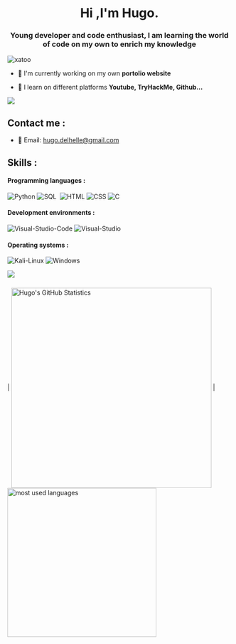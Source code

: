 <h1 align="center">Hi ,I'm Hugo.</h1>
<h3 align="center">Young developer and code enthusiast, I am learning the world of code on my own to enrich my knowledge</h3>
<p align="left"><img src=https://komarev.com/ghpvc/?username=xatoo&label=Profile%20views&color=blue&style=for-the-badge" alt="xatoo" /></p>

- 🔭 I'm currently working on my own **portolio website**

- 🤝 I learn on different platforms **Youtube, TryHackMe, Github...**
 


<img src="https://user-images.githubusercontent.com/73097560/115834477-dbab4500-a447-11eb-908a-139a6edaec5c.gif"><h3 align="center"></h3>



## Contact me :

- 📧 Email: hugo.delhelle@gmail.com


## Skills :


#### Programming languages :

![Python](https://img.shields.io/badge/Python-FFD43B?style=for-the-badge&logo=python&logoColor=blue)
![SQL](https://img.shields.io/badge/SQL-316192?style=for-the-badge&logo=postgresql&logoColor=white)&nbsp;
![HTML](https://img.shields.io/badge/HTML-E34F26?style=for-the-badge&logo=html5&logoColor=white)
![CSS](https://img.shields.io/badge/CSS3-1572B6?style=for-the-badge&logo=css3&logoColor=white)
![C](https://img.shields.io/badge/C-00599C?style=for-the-badge&logo=c%2B%2B&logoColor=white)

#### Development environments :
![Visual-Studio-Code](https://img.shields.io/badge/Visual_Studio_Code-007ACC?style=for-the-badge&logo=visual-studio-code&logoColor=white)
![Visual-Studio](https://img.shields.io/badge/Visual_Studio-5C2D91?style=for-the-badge&logo=visual%20studio&logoColor=white)

#### Operating systems :
![Kali-Linux](https://img.shields.io/badge/Linux-557C94?style=for-the-badge&logo=linux&logoColor=white)
![Windows](https://img.shields.io/badge/Windows-0078D6?style=for-the-badge&logo=windows&logoColor=white)



<img src="https://user-images.githubusercontent.com/73097560/115834477-dbab4500-a447-11eb-908a-139a6edaec5c.gif"><h3 align="center"></h3>


| <a href="https://github-readme-stats.vercel.app/api?username=xatoo&show_icons=true&include_all_commits=true&theme=radical&hide_border=true"><img align="center" src="https://github-readme-stats.vercel.app/api?username=xatoo&show_icons=true&include_all_commits=true&theme=radical&hide_border=true" alt="Hugo's GitHub Statistics" width="450"/></a> | <a href="https://github-readme-stats.vercel.app/api/top-langs/?username=xatoo&layout=compact&theme=radical&hide_border=true"><img align="center" src="https://github-readme-stats.vercel.app/api/top-langs/?username=xatoo&layout=compact&theme=radical&hide_border=true" alt="most used languages" width="335"/></a>

